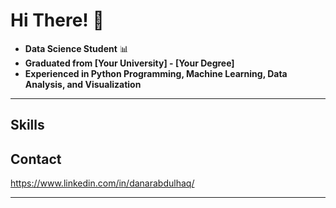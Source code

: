 # Hi There! 👋

- **Data Science Student** 📊
- **Graduated from [Your University] - [Your Degree]**
- **Experienced in Python Programming, Machine Learning, Data Analysis, and Visualization**

---


## Skills

## Contact

https://www.linkedin.com/in/danarabdulhaq/ 


---
